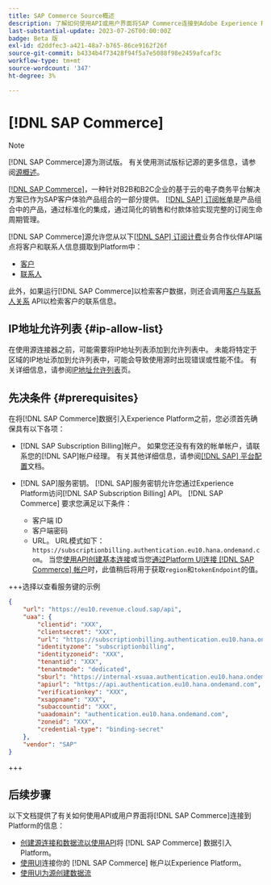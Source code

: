 ```yaml
---
title: SAP Commerce Source概述
description: 了解如何使用API或用户界面将SAP Commerce连接到Adobe Experience Platform。
last-substantial-update: 2023-07-26T00:00:00Z
badge: Beta 版
exl-id: d2ddfec3-a421-48a7-b765-86ce9162f26f
source-git-commit: b4334b4f73428f94f5a7e5088f98e2459afcaf3c
workflow-type: tm+mt
source-wordcount: '347'
ht-degree: 3%

---
```


# [!DNL SAP Commerce]

>[!NOTE]
>
>[!DNL SAP Commerce]源为测试版。 有关使用测试版标记源的更多信息，请参阅[源概述](../../home.md#terms-and-conditions)。

[[!DNL SAP Commerce]](https://www.sap.com/india/products/acquired-brands/what-is-hybris.html)，一种针对B2B和B2C企业的基于云的电子商务平台解决方案已作为SAP客户体验产品组合的一部分提供。 [[!DNL SAP] 订阅帐单](https://www.sap.com/products/financial-management/subscription-billing.html)是产品组合中的产品，通过标准化的集成，通过简化的销售和付款体验实现完整的订阅生命周期管理。

[!DNL SAP Commerce]源允许您从以下[[!DNL SAP] 订阅计费](https://www.sap.com/products/financial-management/subscription-billing.html)业务合作伙伴API端点将客户和联系人信息摄取到Platform中：

* [客户](https://api.sap.com/api/BusinessPartner_APIs/path/GET_customers)
* [联系人](https://api.sap.com/api/BusinessPartner_APIs/path/GET_contacts)

此外，如果运行[!DNL SAP Commerce]以检索客户数据，则还会调用[客户与联系人关系](https://api.sap.com/api/BusinessPartner_APIs/path/GET_relationships-customer-contacts) API以检索客户的联系信息。

## IP地址允许列表 {#ip-allow-list}

在使用源连接器之前，可能需要将IP地址列表添加到允许列表中。 未能将特定于区域的IP地址添加到允许列表中，可能会导致使用源时出现错误或性能不佳。 有关详细信息，请参阅[IP地址允许列表](../../ip-address-allow-list.md)页。

## 先决条件 {#prerequisites}

在将[!DNL SAP Commerce]数据引入Experience Platform之前，您必须首先确保具有以下各项：

* [!DNL SAP Subscription Billing]帐户。 如果您还没有有效的帐单帐户，请联系您的[!DNL SAP]帐户经理。 有关其他详细信息，请参阅[[!DNL SAP] 平台配置](https://help.sap.com/doc/5fd179965d5145fbbe7f2a7aa1272338/latest/en-US/PlatformConfiguration.pdf)文档。

* [!DNL SAP]服务密钥。 [!DNL SAP]服务密钥允许您通过Experience Platform访问[!DNL SAP Subscription Billing] API。 [!DNL SAP Commerce] 要求您满足以下条件：
   * 客户端 ID
   * 客户端密码
   * URL。 URL模式如下： `https://subscriptionbilling.authentication.eu10.hana.ondemand.com`。 当您[使用API创建基本连接](../../tutorials/api/create/ecommerce/sap-commerce.md#base-connection)或当您[通过Platform UI连接 [!DNL SAP Commerce] 帐户](../../tutorials/ui/create/ecommerce/sap-commerce.md#connect-account)时，此值稍后将用于获取`region`和`tokenEndpoint`的值。

+++选择以查看服务键的示例

```json
{ 
    "url": "https://eu10.revenue.cloud.sap/api",
    "uaa": {
        "clientid": "XXX",
        "clientsecret": "XXX",
        "url": "https://subscriptionbilling.authentication.eu10.hana.ondemand.com",
        "identityzone": "subscriptionbilling",
        "identityzoneid": "XXX",
        "tenantid": "XXX",
        "tenantmode": "dedicated",
        "sburl": "https://internal-xsuaa.authentication.eu10.hana.ondemand.com",
        "apiurl": "https://api.authentication.eu10.hana.ondemand.com",
        "verificationkey": "XXX",
        "xsappname": "XXX",
        "subaccountid": "XXX",
        "uaadomain": "authentication.eu10.hana.ondemand.com",
        "zoneid": "XXX",
        "credential-type": "binding-secret"
    },
    "vendor": "SAP"
}
```

+++

## 后续步骤

以下文档提供了有关如何使用API或用户界面将[!DNL SAP Commerce]连接到Platform的信息：

* [创建源连接和数据流以使用API](../../tutorials/api/create/ecommerce/sap-commerce.md)将 [!DNL SAP Commerce] 数据引入Platform。
* [使用UI](../../tutorials/ui/create/ecommerce/sap-commerce.md)连接你的 [!DNL SAP Commerce] 帐户以Experience Platform。
* [使用UI为源创建数据流](../../tutorials/ui/dataflow/ecommerce.md)
